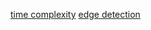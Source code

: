 [time complexity](http://nbviewer.jupyter.org/github/osmanmesutozcan/notebook/blob/master/algorithms/time_complexity.ipynb)
[edge detection](http://nbviewer.jupyter.org/github/osmanmesutozcan/notebook/blob/master/computer_vision/edge_detection.ipynb)
